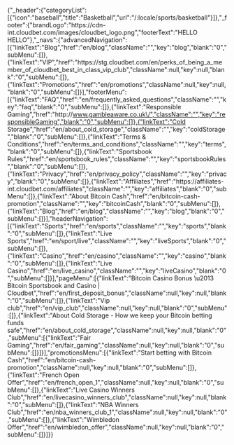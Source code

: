{"_header":{"categoryList":[{"icon":"baseball","title":"Basketball","url":"\/:locale\/sports\/basketball"}]},"_footer":{"brandLogo":"https:\/\/cdn-int.cloudbet.com\/images\/cloudbet_logo.png","footerText":"HELLO HELLO"},"_navs":{"advancedNavigation":[{"linkText":"Blog","href":"en\/blog","className":"","key":"blog","blank":"0","subMenu":[]},{"linkText":"VIP","href":"https:\/\/stg.cloudbet.com\/en\/perks_of_being_a_member_of_cloudbet_best_in_class_vip_club","className":null,"key":null,"blank":"0","subMenu":[]},{"linkText":"Promotions","href":"en\/promotions","className":null,"key":null,"blank":"0","subMenu":[]}],"footerMenu":[{"linkText":"FAQ","href":"en\/frequently_asked_questions","className":"","key":"faq","blank":"0","subMenu":[]},{"linkText":"Responsible Gaming","href":"http:\/\/www.gambleaware.co.uk\/","className":"","key":"responsibleGaming","blank":"0","subMenu":[]},{"linkText":"Cold Storage","href":"en\/about_cold_storage","className":"","key":"coldStorage","blank":"0","subMenu":[]},{"linkText":"Terms & Conditions","href":"en\/terms_and_conditions","className":"","key":"terms","blank":"0","subMenu":[]},{"linkText":"Sportsbook Rules","href":"en\/sportsbook_rules","className":"","key":"sportsbookRules","blank":"0","subMenu":[]},{"linkText":"Privacy","href":"en\/privacy_policy","className":"","key":"privacy","blank":"0","subMenu":[]},{"linkText":"Affiliates","href":"https:\/\/affiliates-int.cloudbet.com\/affiliates","className":"","key":"affiliates","blank":"0","subMenu":[]},{"linkText":"About Bitcoin Cash","href":"en\/bitcoin-cash-promotion","className":"","key":"bitcoinCash","blank":"0","subMenu":[]},{"linkText":"Blog","href":"en\/blog","className":"","key":"blog","blank":"0","subMenu":[]}],"headerNavigation":[{"linkText":"Sports","href":"en\/sports","className":"","key":"sports","blank":"0","subMenu":[]},{"linkText":"Live Sports","href":"en\/sport\/live","className":"","key":"liveSports","blank":"0","subMenu":[]},{"linkText":"Casino","href":"en\/casino","className":"","key":"casino","blank":"0","subMenu":[]},{"linkText":"Live Casino","href":"en\/live_casino","className":"","key":"liveCasino","blank":"0","subMenu":[]}],"pageMenu":[{"linkText":"Bitcoin Casino Bonus \u2013 Bitcoin Sportsbook and Casino | Cloudbet","href":"en\/first_deposit_bonus","className":null,"key":null,"blank":"0","subMenu":[]},{"linkText":"Vip club","href":"en\/vip_club","className":null,"key":null,"blank":"0","subMenu":[]},{"linkText":"About Cold Storage - How we keep your Bitcoin betting funds safe","href":"en\/about_cold_storage","className":null,"key":null,"blank":"0","subMenu":[{"linkText":"Fair Gaming","href":"en\/fair_gaming","className":null,"key":null,"blank":"0","subMenu":[]}]}],"promotionsMenu":[{"linkText":"Start betting with Bitcoin Cash","href":"en\/bitcoin-cash-promotion","className":null,"key":null,"blank":"0","subMenu":[]},{"linkText":"French Open Offer","href":"en\/french_open_1","className":null,"key":null,"blank":"0","subMenu":[]},{"linkText":"Live Casino Winners Club","href":"en\/livecasino_winners_club","className":null,"key":null,"blank":"0","subMenu":[]},{"linkText":"NBA Winners Club","href":"en\/nba_winners_club_1","className":null,"key":null,"blank":"0","subMenu":[]},{"linkText":"Wimbledon Offer","href":"en\/wimbledon_offer","className":null,"key":null,"blank":"0","subMenu":[]}]}}